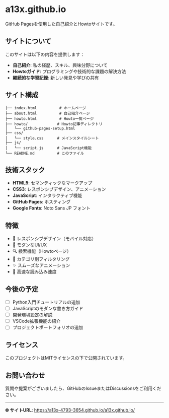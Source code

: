 # a13x.github.io

GitHub Pagesを使用した自己紹介とHowtoサイトです。

## サイトについて

このサイトは以下の内容を提供します：

- **自己紹介**: 私の経歴、スキル、興味分野について
- **Howtoガイド**: プログラミングや技術的な課題の解決方法
- **継続的な学習記録**: 新しい発見や学びの共有

## サイト構成

```
├── index.html          # ホームページ
├── about.html          # 自己紹介ページ
├── howto.html          # Howto一覧ページ
├── howto/             # Howto記事ディレクトリ
│   └── github-pages-setup.html
├── css/
│   └── style.css      # メインスタイルシート
├── js/
│   └── script.js      # JavaScript機能
└── README.md          # このファイル
```

## 技術スタック

- **HTML5**: セマンティックなマークアップ
- **CSS3**: レスポンシブデザイン、アニメーション
- **JavaScript**: インタラクティブ機能
- **GitHub Pages**: ホスティング
- **Google Fonts**: Noto Sans JP フォント

## 特徴

- 📱 レスポンシブデザイン（モバイル対応）
- 🎨 モダンなUI/UX
- 🔍 検索機能（Howtoページ）
- 📂 カテゴリ別フィルタリング
- ✨ スムーズなアニメーション
- 🚀 高速な読み込み速度

## 今後の予定

- [ ] Python入門チュートリアルの追加
- [ ] JavaScriptのモダンな書き方ガイド
- [ ] 開発環境設定の解説
- [ ] VSCode拡張機能の紹介
- [ ] プロジェクトポートフォリオの追加

## ライセンス

このプロジェクトはMITライセンスの下で公開されています。

## お問い合わせ

質問や提案がございましたら、GitHubのIssueまたはDiscussionsをご利用ください。

---
**🌐 サイトURL**: https://a13x-4793-3654.github.io/a13x.github.io/